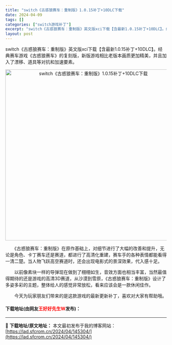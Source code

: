 ```yaml
---
title: "switch《古惑狼赛车：重制版》1.0.15补丁+10DLC下载"
date: 2024-04-09
tags: []
categories: ["switch游戏补丁"]
excerpt: "switch《古惑狼赛车：重制版》英文版xci下载【含最新1.0.15补丁+10DLC】。经典赛车游戏《古惑狼赛车》的复刻版，新版游戏相比老版本画质更加精美，并且加入了漂移、道具等对抗和加速要素。 　　《古惑狼赛车：重制版》在原作基础上，对细节进行了大幅的改善和提升，无论是角色、卡丁赛车还是赛道，都&hellip;"
layout: post
---
```


 <p>switch《古惑狼赛车：重制版》英文版xci下载【含最新1.0.15补丁+10DLC】。经典赛车游戏《古惑狼赛车》的复刻版，新版游戏相比老版本画质更加精美，并且加入了漂移、道具等对抗和加速要素。</p> <p align="center"><img align="" border="0" src="https://lad.sfcrom.cn/wp-content/uploads/2024/04/20240409_6615252bbfe90.webp" width="534" alt="switch《古惑狼赛车：重制版》1.0.15补丁+10DLC下载" /></p> <p>　　《古惑狼赛车：重制版》在原作基础上，对细节进行了大幅的改善和提升，无论是角色、卡丁赛车还是赛道，都进行了高清化重建，赛车手的各种表情都能看得一清二楚。当人物飞跃高空赛道时，还会出现电影式的景深效果，代入感十足。</p> <p>　　以前像素块一样的导弹现在做到了栩栩如生，音效方面也相当丰富，当然最值得期待的还是游戏的高清3D赛道，从沙漠到雪原，《古惑狼赛车：重制版》设计了多姿多彩的主题，整体给人的感觉非常放松，看来应该会是一款休闲佳作。</p> <p>　　今天为玩家朋友们带来的是这款游戏的最新更新补丁，喜欢对大家有帮助哦。</p> <p><h4>下载地址(由网友<font color="red">王好好先生W</font>发布)：</h4></p> 

---
📖 **下载地址/原文地址：** 本文最初发布于我的博客网站：[https://lad.sfcrom.cn/2024/04/145304/](https://lad.sfcrom.cn/2024/04/145304/)
